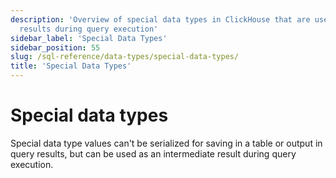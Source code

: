 ```yaml
---
description: 'Overview of special data types in ClickHouse that are used for intermediate
  results during query execution'
sidebar_label: 'Special Data Types'
sidebar_position: 55
slug: /sql-reference/data-types/special-data-types/
title: 'Special Data Types'
---
```


# Special data types

Special data type values can't be serialized for saving in a table or output in query results, but can be used as an intermediate result during query execution.
